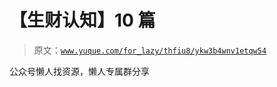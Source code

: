 # 【生财认知】10 篇

> 原文：[`www.yuque.com/for_lazy/thfiu8/ykw3b4wnv1etqw54`](https://www.yuque.com/for_lazy/thfiu8/ykw3b4wnv1etqw54)

<ne-p id="uad88a3fa" data-lake-id="uad88a3fa"><ne-text id="u17f349e6">公众号懒人找资源，懒人专属群分享</ne-text></ne-p>